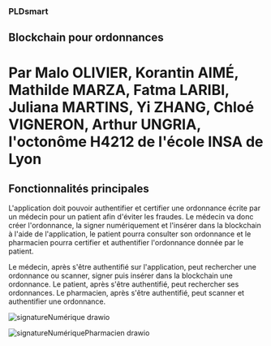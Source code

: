 ### PLDsmart
## Blockchain pour ordonnances
# Par Malo OLIVIER, Korantin AIMÉ, Mathilde MARZA, Fatma LARIBI, Juliana MARTINS, Yi ZHANG, Chloé VIGNERON, Arthur UNGRIA, l'octonôme H4212 de l'école INSA de Lyon

## Fonctionnalités principales
L'application doit pouvoir authentifier et certifier une ordonnance écrite par un médecin pour un patient afin d'éviter les fraudes.
Le médecin va donc créer l'ordonnance, la signer numériquement et l'insérer dans la blockchain à l'aide de l'application, le patient pourra consulter son ordonnance et le pharmacien pourra certifier et authentifier l'ordonnance donnée par le patient.

Le médecin, après s'être authentifié sur l'application, peut rechercher une ordonnance ou scanner, signer puis insérer dans la blockchain une ordonnance.
Le patient, après s'être authentifié, peut rechercher ses ordonnances.
Le pharmacien, après s'être authentifié, peut scanner et authentifier une ordonnance.

![signatureNumérique drawio](https://user-images.githubusercontent.com/101802610/235607000-b32234ae-69db-42b7-a2df-67e52239a6e3.svg)

![signatureNumériquePharmacien drawio](https://user-images.githubusercontent.com/101802610/235607870-3077e2b6-91f6-4dee-9816-51b489674f3f.svg)
